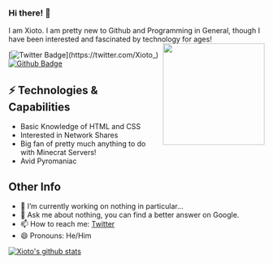 ### Hi there! 👋

I am Xioto. I am pretty new to Github and Programming in General, though I have been interested and fascinated by technology for ages!<img align='right' src='https://user-images.githubusercontent.com/5713670/87202985-820dcb80-c2b6-11ea-9f56-7ec461c497c3.gif' width='200"'>

[![Twitter Badge](https://img.shields.io/badge/-@Xioto_-1ca0f1?style=flat-square&labelColor=1ca0f1&logo=twitter&logoColor=white&link=https://twitter.com/Xioto_)](https://twitter.com/Xioto_)       [![Github Badge](https://img.shields.io/badge/-@Xioto_-black?style=flat-square&labelColor=black&logo=github&logoColor=white&link=https://github.com/Xioto)](https://github.com/Xioto)

## ⚡ Technologies & Capabilities
* Basic Knowledge of HTML and CSS
* Interested in Network Shares
* Big fan of pretty much anything to do with Minecrat Servers!
* Avid Pyromaniac

## Other Info
- 🔭 I’m currently working on nothing in particular...
- 💬 Ask me about nothing, you can find a better answer on Google.
- 📫 How to reach me: [Twitter](https://twitter.com/Xioto_)
- 😄 Pronouns: He/Him <br>

[![Xioto's github stats](https://github-readme-stats.vercel.app/api?username=Xioto)](https://github.com/Xioto/github-readme-stats) 

